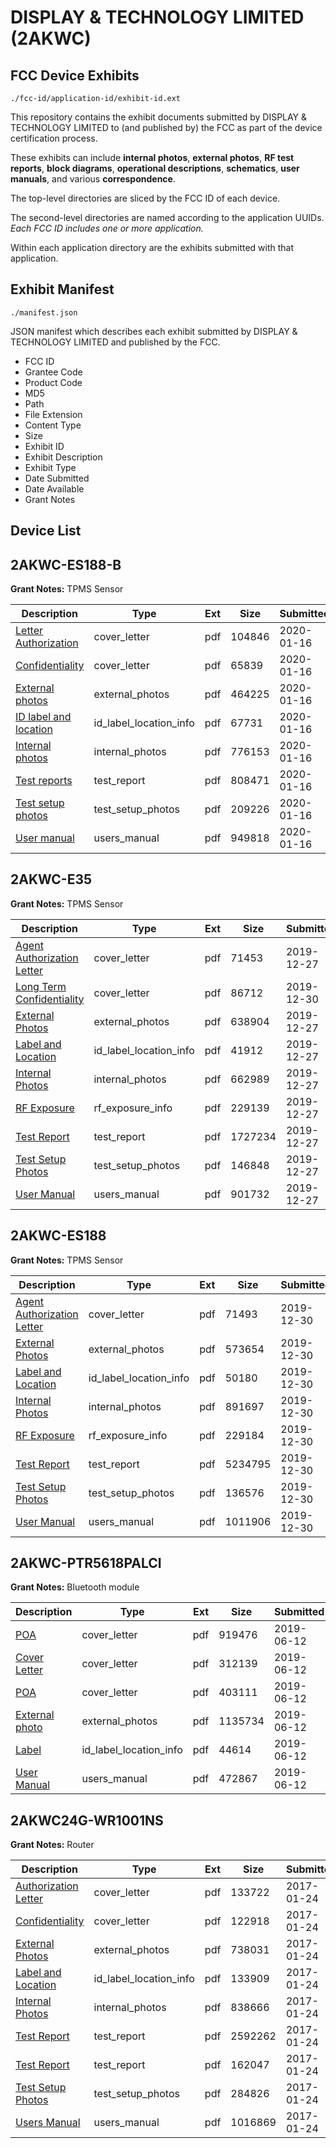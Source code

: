 # DISPLAY & TECHNOLOGY LIMITED (2AKWC)
## FCC Device Exhibits

```
./fcc-id/application-id/exhibit-id.ext
```

This repository contains the exhibit documents submitted by DISPLAY & TECHNOLOGY LIMITED to (and published by) the FCC as part of the device certification process.

These exhibits can include **internal photos**, **external photos**, **RF test reports**, **block diagrams**, **operational descriptions**, **schematics**, **user manuals**, and various **correspondence**.

The top-level directories are sliced by the FCC ID of each device.

The second-level directories are named according to the application UUIDs. *Each FCC ID includes one or more application.*

Within each application directory are the exhibits submitted with that application. 

## Exhibit Manifest

```
./manifest.json
```

JSON manifest which describes each exhibit submitted by DISPLAY & TECHNOLOGY LIMITED and published by the FCC.

- FCC ID
- Grantee Code
- Product Code
- MD5
- Path
- File Extension
- Content Type
- Size
- Exhibit ID
- Exhibit Description
- Exhibit Type
- Date Submitted
- Date Available
- Grant Notes

## Device List
## 2AKWC-ES188-B
**Grant Notes:** TPMS Sensor

| Description | Type | Ext | Size | Submitted | Available |
| ----------- | ---- | --- | ---- | --------- | --------- |
| [Letter Authorization](2AKWC-ES188-B/0a7d50c723afac923460f054a6b3a858/4593205.pdf) | cover_letter | pdf | 104846 | 2020-01-16 | 2020-01-16 |
| [Confidentiality](2AKWC-ES188-B/0a7d50c723afac923460f054a6b3a858/4593207.pdf) | cover_letter | pdf | 65839 | 2020-01-16 | 2020-01-16 |
| [External photos](2AKWC-ES188-B/0a7d50c723afac923460f054a6b3a858/4593209.pdf) | external_photos | pdf | 464225 | 2020-01-16 | 2020-01-16 |
| [ID label and location](2AKWC-ES188-B/0a7d50c723afac923460f054a6b3a858/4593215.pdf) | id_label_location_info | pdf | 67731 | 2020-01-16 | 2020-01-16 |
| [Internal photos](2AKWC-ES188-B/0a7d50c723afac923460f054a6b3a858/4593212.pdf) | internal_photos | pdf | 776153 | 2020-01-16 | 2020-01-16 |
| [Test reports](2AKWC-ES188-B/0a7d50c723afac923460f054a6b3a858/4593235.pdf) | test_report | pdf | 808471 | 2020-01-16 | 2020-01-16 |
| [Test setup photos](2AKWC-ES188-B/0a7d50c723afac923460f054a6b3a858/4593239.pdf) | test_setup_photos | pdf | 209226 | 2020-01-16 | 2020-01-16 |
| [User manual](2AKWC-ES188-B/0a7d50c723afac923460f054a6b3a858/4593240.pdf) | users_manual | pdf | 949818 | 2020-01-16 | 2020-01-16 |
## 2AKWC-E35
**Grant Notes:** TPMS Sensor

| Description | Type | Ext | Size | Submitted | Available |
| ----------- | ---- | --- | ---- | --------- | --------- |
| [Agent Authorization Letter](2AKWC-E35/ce8684ff9c0d9942dda214d9b677a67a/4568709.pdf) | cover_letter | pdf | 71453 | 2019-12-27 | 2019-12-27 |
| [Long Term Confidentiality](2AKWC-E35/ce8684ff9c0d9942dda214d9b677a67a/4570513.pdf) | cover_letter | pdf | 86712 | 2019-12-30 | 2019-12-27 |
| [External Photos](2AKWC-E35/ce8684ff9c0d9942dda214d9b677a67a/4568712.pdf) | external_photos | pdf | 638904 | 2019-12-27 | 2019-12-27 |
| [Label and Location](2AKWC-E35/ce8684ff9c0d9942dda214d9b677a67a/4568714.pdf) | id_label_location_info | pdf | 41912 | 2019-12-27 | 2019-12-27 |
| [Internal Photos](2AKWC-E35/ce8684ff9c0d9942dda214d9b677a67a/4568713.pdf) | internal_photos | pdf | 662989 | 2019-12-27 | 2019-12-27 |
| [RF Exposure](2AKWC-E35/ce8684ff9c0d9942dda214d9b677a67a/4568717.pdf) | rf_exposure_info | pdf | 229139 | 2019-12-27 | 2019-12-27 |
| [Test Report](2AKWC-E35/ce8684ff9c0d9942dda214d9b677a67a/4568720.pdf) | test_report | pdf | 1727234 | 2019-12-27 | 2019-12-27 |
| [Test Setup Photos](2AKWC-E35/ce8684ff9c0d9942dda214d9b677a67a/4568719.pdf) | test_setup_photos | pdf | 146848 | 2019-12-27 | 2019-12-27 |
| [User Manual](2AKWC-E35/ce8684ff9c0d9942dda214d9b677a67a/4568721.pdf) | users_manual | pdf | 901732 | 2019-12-27 | 2019-12-27 |
## 2AKWC-ES188
**Grant Notes:** TPMS Sensor

| Description | Type | Ext | Size | Submitted | Available |
| ----------- | ---- | --- | ---- | --------- | --------- |
| [Agent Authorization Letter](2AKWC-ES188/a5799cef064ab9cf59afcb319b475930/4570624.pdf) | cover_letter | pdf | 71493 | 2019-12-30 | 2019-12-30 |
| [External Photos](2AKWC-ES188/a5799cef064ab9cf59afcb319b475930/4570628.pdf) | external_photos | pdf | 573654 | 2019-12-30 | 2019-12-30 |
| [Label and Location](2AKWC-ES188/a5799cef064ab9cf59afcb319b475930/4570630.pdf) | id_label_location_info | pdf | 50180 | 2019-12-30 | 2019-12-30 |
| [Internal Photos](2AKWC-ES188/a5799cef064ab9cf59afcb319b475930/4570629.pdf) | internal_photos | pdf | 891697 | 2019-12-30 | 2019-12-30 |
| [RF Exposure](2AKWC-ES188/a5799cef064ab9cf59afcb319b475930/4570632.pdf) | rf_exposure_info | pdf | 229184 | 2019-12-30 | 2019-12-30 |
| [Test Report](2AKWC-ES188/a5799cef064ab9cf59afcb319b475930/4570627.pdf) | test_report | pdf | 5234795 | 2019-12-30 | 2019-12-30 |
| [Test Setup Photos](2AKWC-ES188/a5799cef064ab9cf59afcb319b475930/4570634.pdf) | test_setup_photos | pdf | 136576 | 2019-12-30 | 2019-12-30 |
| [User Manual](2AKWC-ES188/a5799cef064ab9cf59afcb319b475930/4570635.pdf) | users_manual | pdf | 1011906 | 2019-12-30 | 2019-12-30 |
## 2AKWC-PTR5618PALCI
**Grant Notes:** Bluetooth module

| Description | Type | Ext | Size | Submitted | Available |
| ----------- | ---- | --- | ---- | --------- | --------- |
| [POA](2AKWC-PTR5618PALCI/143a9cce73f6c1efe678c379742c43a2/4315741.pdf) | cover_letter | pdf | 919476 | 2019-06-12 | 2019-06-12 |
| [Cover Letter](2AKWC-PTR5618PALCI/143a9cce73f6c1efe678c379742c43a2/4315742.pdf) | cover_letter | pdf | 312139 | 2019-06-12 | 2019-06-12 |
| [POA](2AKWC-PTR5618PALCI/143a9cce73f6c1efe678c379742c43a2/4315743.pdf) | cover_letter | pdf | 403111 | 2019-06-12 | 2019-06-12 |
| [External photo](2AKWC-PTR5618PALCI/143a9cce73f6c1efe678c379742c43a2/4315745.pdf) | external_photos | pdf | 1135734 | 2019-06-12 | 2019-06-12 |
| [Label](2AKWC-PTR5618PALCI/143a9cce73f6c1efe678c379742c43a2/4315744.pdf) | id_label_location_info | pdf | 44614 | 2019-06-12 | 2019-06-12 |
| [User Manual](2AKWC-PTR5618PALCI/143a9cce73f6c1efe678c379742c43a2/4315746.pdf) | users_manual | pdf | 472867 | 2019-06-12 | 2019-06-12 |
## 2AKWC24G-WR1001NS
**Grant Notes:** Router

| Description | Type | Ext | Size | Submitted | Available |
| ----------- | ---- | --- | ---- | --------- | --------- |
| [Authorization Letter](2AKWC24G-WR1001NS/2844953ac9a479e3dd5b1640e69f6f4f/3269577.pdf) | cover_letter | pdf | 133722 | 2017-01-24 | 2017-01-24 |
| [ Confidentiality](2AKWC24G-WR1001NS/2844953ac9a479e3dd5b1640e69f6f4f/3269581.pdf) | cover_letter | pdf | 122918 | 2017-01-24 | 2017-01-24 |
| [External Photos](2AKWC24G-WR1001NS/2844953ac9a479e3dd5b1640e69f6f4f/3269570.pdf) | external_photos | pdf | 738031 | 2017-01-24 | 2017-01-24 |
| [Label and Location](2AKWC24G-WR1001NS/2844953ac9a479e3dd5b1640e69f6f4f/3269573.pdf) | id_label_location_info | pdf | 133909 | 2017-01-24 | 2017-01-24 |
| [Internal Photos](2AKWC24G-WR1001NS/2844953ac9a479e3dd5b1640e69f6f4f/3269572.pdf) | internal_photos | pdf | 838666 | 2017-01-24 | 2017-01-24 |
| [Test Report](2AKWC24G-WR1001NS/2844953ac9a479e3dd5b1640e69f6f4f/3269578.pdf) | test_report | pdf | 2592262 | 2017-01-24 | 2017-01-24 |
| [Test Report](2AKWC24G-WR1001NS/2844953ac9a479e3dd5b1640e69f6f4f/3269579.pdf) | test_report | pdf | 162047 | 2017-01-24 | 2017-01-24 |
| [Test Setup Photos](2AKWC24G-WR1001NS/2844953ac9a479e3dd5b1640e69f6f4f/3269576.pdf) | test_setup_photos | pdf | 284826 | 2017-01-24 | 2017-01-24 |
| [Users Manual](2AKWC24G-WR1001NS/2844953ac9a479e3dd5b1640e69f6f4f/3269580.pdf) | users_manual | pdf | 1016869 | 2017-01-24 | 2017-01-24 |
